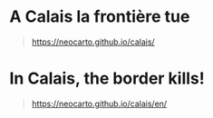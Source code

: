 # A Calais la frontière tue

> https://neocarto.github.io/calais/

# In Calais, the border kills!
> https://neocarto.github.io/calais/en/
